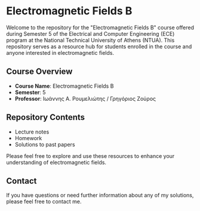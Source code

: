 # Electromagnetic Fields B

Welcome to the repository for the "Electromagnetic Fields B" course offered during Semester 5 of the Electrical and Computer Engineering (ECE) program at the National Technical University of Athens (NTUA). This repository serves as a resource hub for students enrolled in the course and anyone interested in electromagnetic fields.

## Course Overview

- **Course Name**: Electromagnetic Fields B
- **Semester**: 5
- **Professor**: Ιωάννης Α. Ρουμελιώτης / Γρηγόριος Ζούρος

## Repository Contents

- Lecture notes
- Homework 
- Solutions to past papers

Please feel free to explore and use these resources to enhance your understanding of electromagnetic fields.

## Contact

If you have questions or need further information about any of my solutions, please feel free to contact me.
